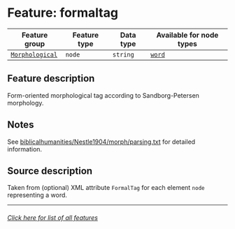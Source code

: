 # Feature: formaltag

Feature group | Feature type | Data type | Available for node types
---  | --- | --- | ---
[`Morphological`](home.md#morphological-features) | `node` | `string`  | [`word`](wordnodefeatures.md#readme)

## Feature description

Form-oriented morphological tag according to Sandborg-Petersen morphology.

## Notes
See [biblicalhumanities/Nestle1904/morph/parsing.txt](https://github.com/biblicalhumanities/Nestle1904/blob/master/morph/parsing.txt) for detailed information.

## Source description

Taken from (optional) XML attribute `FormalTag` for each element `node` representing a word.

---
###### [Click here for list of all features](home.md#readme)
